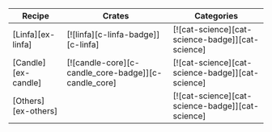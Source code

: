 | Recipe | Crates | Categories |
|--------|--------|------------|
| [Linfa][ex-linfa] | [![linfa][c-linfa-badge]][c-linfa] | [![cat-science][cat-science-badge]][cat-science] |
| [Candle][ex-candle] | [![candle-core][c-candle_core-badge]][c-candle_core] | [![cat-science][cat-science-badge]][cat-science] |
| [Others][ex-others] |  | [![cat-science][cat-science-badge]][cat-science] |
